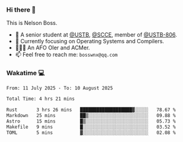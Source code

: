 ### Hi there 👋

<!--
**bosswnx/bosswnx** is a ✨ _special_ ✨ repository because its `README.md` (this file) appears on your GitHub profile.

Here are some ideas to get you started:

- 🔭 I’m currently working on ...
- 🌱 I’m currently learning ...
- 👯 I’m looking to collaborate on ...
- 🤔 I’m looking for help with ...
- 💬 Ask me about ...
- 📫 How to reach me: ...
- 😄 Pronouns: ...
- ⚡ Fun fact: ...
-->

This is Nelson Boss.

- 🏫 A senior student at [@USTB](https://www.ustb.edu.cn/), [@SCCE](https://scce.ustb.edu.cn/), member of [@USTB-806](https://ustb-806.github.io/).
- 🌱 Currently focusing on Operating Systems and Compilers.
- 🧑🏻‍💻 An AFO OIer and ACMer.
- 📫 Feel free to reach me: `bosswnx@qq.com`

### Wakatime 💻

<!--START_SECTION:waka-->

```txt
From: 11 July 2025 - To: 10 August 2025

Total Time: 4 hrs 21 mins

Rust       3 hrs 26 mins   ███████████████████▓░░░░░   78.67 %
Markdown   25 mins         ██▒░░░░░░░░░░░░░░░░░░░░░░   09.88 %
Astro      15 mins         █▒░░░░░░░░░░░░░░░░░░░░░░░   05.73 %
Makefile   9 mins          █░░░░░░░░░░░░░░░░░░░░░░░░   03.52 %
TOML       5 mins          ▓░░░░░░░░░░░░░░░░░░░░░░░░   02.08 %
```

<!--END_SECTION:waka-->
